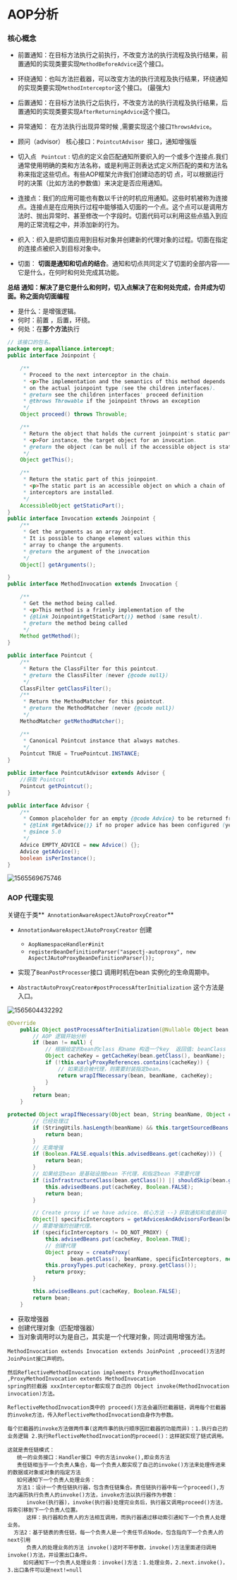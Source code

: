 #                        AOP分析

### 核心概念

- 前置通知：在目标方法执行之前执行，不改变方法的执行流程及执行结果，前置通知的实现类要实现`MethodBeforeAdvice`这个接口。
- 环绕通知：也叫方法拦截器，可以改变方法的执行流程及执行结果，环绕通知的实现类要实现`MethodInterceptor`这个接口。 (最强大)

- 后置通知：在目标方法执行之后执行，不改变方法的执行流程及执行结果，后置通知的实现类要实现`AfterReturningAdvice`这个接口。
- 异常通知： 在方法执行出现异常时候 ,需要实现这个接口`ThrowsAdvice`。

- 顾问（advisor） 核心接口：`PointcutAdvisor `接口，通知增强版
- 切入点 ` Pointcut` : 切点的定义会匹配通知所要织入的一个或多个连接点.我们通常使用明确的类和方法名称，或是利用正则表达式定义所匹配的类和方法名称来指定这些切点。有些AOP框架允许我们创建动态的切
  点，可以根据运行时的决策（比如方法的参数值）来决定是否应用通知。
- 连接点：我们的应用可能也有数以千计的时机应用通知。这些时机被称为连接点。连接点是在应用执行过程中能够插入切面的一个点。这个点可以是调用方法时、抛出异常时、甚至修改一个字段时。切面代码可以利用这些点插入到应用的正常流程之中，并添加新的行为。
- 织入：织入是把切面应用到目标对象并创建新的代理对象的过程。切面在指定的连接点被织入到目标对象中。
- 切面： **切面是通知和切点的结合**。通知和切点共同定义了切面的全部内容——它是什么，在何时和何处完成其功能。

**总结  通知：解决了是它是什么和何时，切入点解决了在和何处完成，合并成为切面。称之面向切面编程**

- 是什么：是增强逻辑。
- 何时：前置 ，后置，环绕。
- 何处：在**那个方法**执行

```java
// 该接口的包名。
package org.aopalliance.intercept;
public interface Joinpoint {

	/**
	 * Proceed to the next interceptor in the chain.
	 * <p>The implementation and the semantics of this method depends
	 * on the actual joinpoint type (see the children interfaces).
	 * @return see the children interfaces' proceed definition
	 * @throws Throwable if the joinpoint throws an exception
	 */
	Object proceed() throws Throwable;

	/**
	 * Return the object that holds the current joinpoint's static part.
	 * <p>For instance, the target object for an invocation.
	 * @return the object (can be null if the accessible object is static)
	 */
	Object getThis();

	/**
	 * Return the static part of this joinpoint.
	 * <p>The static part is an accessible object on which a chain of
	 * interceptors are installed.
	 */
	AccessibleObject getStaticPart();
}
public interface Invocation extends Joinpoint {
	/**
	 * Get the arguments as an array object.
	 * It is possible to change element values within this
	 * array to change the arguments.
	 * @return the argument of the invocation
	 */
	Object[] getArguments();

}
public interface MethodInvocation extends Invocation {

	/**
	 * Get the method being called.
	 * <p>This method is a frienly implementation of the
	 * {@link Joinpoint#getStaticPart()} method (same result).
	 * @return the method being called
	 */
	Method getMethod();
}
```



```java
public interface Pointcut {
	/**
	 * Return the ClassFilter for this pointcut.
	 * @return the ClassFilter (never {@code null})
	 */
	ClassFilter getClassFilter();
	/**
	 * Return the MethodMatcher for this pointcut.
	 * @return the MethodMatcher (never {@code null})
	 */
	MethodMatcher getMethodMatcher();

	/**
	 * Canonical Pointcut instance that always matches.
	 */
	Pointcut TRUE = TruePointcut.INSTANCE;
}
```

```java
public interface PointcutAdvisor extends Advisor {
    //获取 Pointcut
    Pointcut getPointcut();
}
```

```java
public interface Advisor {
	/**
	 * Common placeholder for an empty {@code Advice} to be returned from
	 * {@link #getAdvice()} if no proper advice has been configured (yet).
	 * @since 5.0
	 */
	Advice EMPTY_ADVICE = new Advice() {};
	Advice getAdvice();
	boolean isPerInstance();
}
```

![1565569675746](D:\data\document\images\1565569675746.png)



### AOP 代理实现 

关键在于类**` AnnotationAwareAspectJAutoProxyCreator`**

- `AnnotationAwareAspectJAutoProxyCreator`  创建
  - `AopNamespaceHandler#init`
  - `registerBeanDefinitionParser("aspectj-autoproxy", new AspectJAutoProxyBeanDefinitionParser());`

- 实现了` BeanPostProcesser `接口  调用时机在bean 实例化的生命周期中。
- `AbstractAutoProxyCreator#postProcessAfterInitialization` 这个方法是入口。

![1565604432292](images/1565604432292.png)

```java
@Override
	public Object postProcessAfterInitialization(@Nullable Object bean, String beanName) throws BeansException {
		// AOP 逻辑开始分析
		if (bean != null) {
			// 根据给定的bean的class 和name 构造一个key  返回值: beanClass 或者 beanName
			Object cacheKey = getCacheKey(bean.getClass(), beanName);
			if (!this.earlyProxyReferences.contains(cacheKey)) {
				// 如果适合被代理，则需要封装指定bean。
				return wrapIfNecessary(bean, beanName, cacheKey);
			}
		}
		return bean;
	}
```

```java
protected Object wrapIfNecessary(Object bean, String beanName, Object cacheKey) {
		// 已经处理过
		if (StringUtils.hasLength(beanName) && this.targetSourcedBeans.contains(beanName)) {
			return bean;
		}
		// 无需增强
		if (Boolean.FALSE.equals(this.advisedBeans.get(cacheKey))) {
			return bean;
		}
		// 如果给定bean 是基础设施bean 不代理，和指定bean 不需要代理
		if (isInfrastructureClass(bean.getClass()) || shouldSkip(bean.getClass(), beanName)) {
			this.advisedBeans.put(cacheKey, Boolean.FALSE);
			return bean;
		}

		// Create proxy if we have advice. 核心方法 --》获取通知和或者顾问
		Object[] specificInterceptors = getAdvicesAndAdvisorsForBean(bean.getClass(), beanName, null);
		// 需要增强的创建代理。
		if (specificInterceptors != DO_NOT_PROXY) {
			this.advisedBeans.put(cacheKey, Boolean.TRUE);
			// 创建代理
			Object proxy = createProxy(
					bean.getClass(), beanName, specificInterceptors, new SingletonTargetSource(bean));
			this.proxyTypes.put(cacheKey, proxy.getClass());
			return proxy;
		}

		this.advisedBeans.put(cacheKey, Boolean.FALSE);
		return bean;
	}
```

- 获取增强器
- 创建代理对象（匹配增强器）
- 当对象调用时以为是自己，其实是一个代理对象，同过调用增强方法。

```
MethodInvocation extends Invocation extends JoinPoint ,proceed()方法时JoinPoint接口声明的。

然后ReflectiveMethodInvocation implements ProxyMethodInvocation ,ProxyMethodInvocation extends MethodInvocation
spring的拦截器 xxxInterceptor都实现了自己的 Object invoke(MethodInvocation invocation)方法。

ReflectiveMethodInvocation类中的 proceed()方法会遍历拦截器链，调用每个拦截器的invoke方法，传入ReflectiveMethodInvocation自身作为参数。

每个拦截器的invoke方法做两件事(这两件事的执行顺序因拦截器的功能而异)：1.执行自己的业务逻辑 2.执行ReflectiveMethodInvocation的proceed()：这样就实现了链式调用。

这就是责任链模式：
   统一的业务接口：Handler接口 中的方法invoke(),即业务方法
   责任链相当于一个负责人集合，每一个负责人都实现了自己的invoke()方法来处理传进来的数据或对象或对象的指定方法
   如何通知下一个负责人处理业务：
   方法1：设计一个责任链执行器，包含责任链集合。责任链执行器中有一个proceed(),方法内遍历执行负责人的invoke()方法，invoke方法以执行器作为参数：
      invoke(执行器)，invoke(执行器)处理完业务后，执行器又调用proceed()方法，将索引移到下一个负责人位置。
      这样：执行器和负责人的方法相互调用，而执行器通过移动索引通知下一个负责人处理业务。
  方法2：基于链表的责任链，每一个负责人是一个责任节点Node，包含指向下一个负责人的next引用
      负责人的处理业务的方法 invoke()这时不带参数，invoke()方法里面递归调用invoke()方法，并设置出口条件。
     如何通知下一个负责人处理业务：invoke()方法：1.处理业务，2.next.invoke()，3.出口条件可以是next!=null
```

